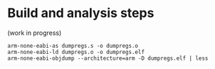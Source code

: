# Build and analysis steps

(work in progress)


```
arm-none-eabi-as dumpregs.s -o dumpregs.o
arm-none-eabi-ld dumpregs.o -o dumpregs.elf
arm-none-eabi-objdump --architecture=arm -D dumpregs.elf | less
```

